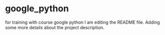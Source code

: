 # google_python
for training with course google python
I am editing the README file. Adding some more details about the project description.
